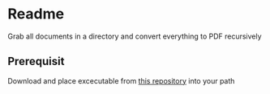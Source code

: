 # Readme
Grab all documents in a directory and convert everything to PDF recursively

## Prerequisit

Download and place excecutable from [this repository](https://github.com/cognidox/OfficeToPDF) into your path
